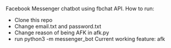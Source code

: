 Facebook Messenger chatbot using fbchat API.
How to run:
- Clone this repo
- Change email.txt and password.txt
- Change reason of being AFK in afk.py
- run python3 -m messenger_bot
Current working feature: afk
